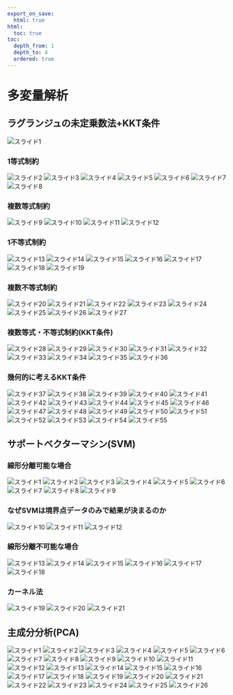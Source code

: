 ```yaml
---
export_on_save:
  html: true
html:
  toc: true
toc:
  depth_from: 1
  depth_to: 4
  ordered: true
---
```


# 多変量解析

## ラグランジュの未定乗数法+KKT条件

![スライド1](/source/assets/auto_pptx/多変量解析/ラグランジュの未定乗数法+KKT条件/スライド1.JPG)

### 1等式制約

![スライド2](/source/assets/auto_pptx/多変量解析/ラグランジュの未定乗数法+KKT条件/スライド2.JPG)
![スライド3](/source/assets/auto_pptx/多変量解析/ラグランジュの未定乗数法+KKT条件/スライド3.JPG)
![スライド4](/source/assets/auto_pptx/多変量解析/ラグランジュの未定乗数法+KKT条件/スライド4.JPG)
![スライド5](/source/assets/auto_pptx/多変量解析/ラグランジュの未定乗数法+KKT条件/スライド5.JPG)
![スライド6](/source/assets/auto_pptx/多変量解析/ラグランジュの未定乗数法+KKT条件/スライド6.JPG)
![スライド7](/source/assets/auto_pptx/多変量解析/ラグランジュの未定乗数法+KKT条件/スライド7.JPG)
![スライド8](/source/assets/auto_pptx/多変量解析/ラグランジュの未定乗数法+KKT条件/スライド8.JPG)

### 複数等式制約

![スライド9](/source/assets/auto_pptx/多変量解析/ラグランジュの未定乗数法+KKT条件/スライド9.JPG)
![スライド10](/source/assets/auto_pptx/多変量解析/ラグランジュの未定乗数法+KKT条件/スライド10.JPG)
![スライド11](/source/assets/auto_pptx/多変量解析/ラグランジュの未定乗数法+KKT条件/スライド11.JPG)
![スライド12](/source/assets/auto_pptx/多変量解析/ラグランジュの未定乗数法+KKT条件/スライド12.JPG)

### 1不等式制約

![スライド13](/source/assets/auto_pptx/多変量解析/ラグランジュの未定乗数法+KKT条件/スライド13.JPG)
![スライド14](/source/assets/auto_pptx/多変量解析/ラグランジュの未定乗数法+KKT条件/スライド14.JPG)
![スライド15](/source/assets/auto_pptx/多変量解析/ラグランジュの未定乗数法+KKT条件/スライド15.JPG)
![スライド16](/source/assets/auto_pptx/多変量解析/ラグランジュの未定乗数法+KKT条件/スライド16.JPG)
![スライド17](/source/assets/auto_pptx/多変量解析/ラグランジュの未定乗数法+KKT条件/スライド17.JPG)
![スライド18](/source/assets/auto_pptx/多変量解析/ラグランジュの未定乗数法+KKT条件/スライド18.JPG)
![スライド19](/source/assets/auto_pptx/多変量解析/ラグランジュの未定乗数法+KKT条件/スライド19.JPG)

### 複数不等式制約

![スライド20](/source/assets/auto_pptx/多変量解析/ラグランジュの未定乗数法+KKT条件/スライド20.JPG)
![スライド21](/source/assets/auto_pptx/多変量解析/ラグランジュの未定乗数法+KKT条件/スライド21.JPG)
![スライド22](/source/assets/auto_pptx/多変量解析/ラグランジュの未定乗数法+KKT条件/スライド22.JPG)
![スライド23](/source/assets/auto_pptx/多変量解析/ラグランジュの未定乗数法+KKT条件/スライド23.JPG)
![スライド24](/source/assets/auto_pptx/多変量解析/ラグランジュの未定乗数法+KKT条件/スライド24.JPG)
![スライド25](/source/assets/auto_pptx/多変量解析/ラグランジュの未定乗数法+KKT条件/スライド25.JPG)
![スライド26](/source/assets/auto_pptx/多変量解析/ラグランジュの未定乗数法+KKT条件/スライド26.JPG)
![スライド27](/source/assets/auto_pptx/多変量解析/ラグランジュの未定乗数法+KKT条件/スライド27.JPG)

### 複数等式・不等式制約(KKT条件)

![スライド28](/source/assets/auto_pptx/多変量解析/ラグランジュの未定乗数法+KKT条件/スライド28.JPG)
![スライド29](/source/assets/auto_pptx/多変量解析/ラグランジュの未定乗数法+KKT条件/スライド29.JPG)
![スライド30](/source/assets/auto_pptx/多変量解析/ラグランジュの未定乗数法+KKT条件/スライド30.JPG)
![スライド31](/source/assets/auto_pptx/多変量解析/ラグランジュの未定乗数法+KKT条件/スライド31.JPG)
![スライド32](/source/assets/auto_pptx/多変量解析/ラグランジュの未定乗数法+KKT条件/スライド32.JPG)
![スライド33](/source/assets/auto_pptx/多変量解析/ラグランジュの未定乗数法+KKT条件/スライド33.JPG)
![スライド34](/source/assets/auto_pptx/多変量解析/ラグランジュの未定乗数法+KKT条件/スライド34.JPG)
![スライド35](/source/assets/auto_pptx/多変量解析/ラグランジュの未定乗数法+KKT条件/スライド35.JPG)
![スライド36](/source/assets/auto_pptx/多変量解析/ラグランジュの未定乗数法+KKT条件/スライド36.JPG)

### 幾何的に考えるKKT条件

![スライド37](/source/assets/auto_pptx/多変量解析/ラグランジュの未定乗数法+KKT条件/スライド37.JPG)
![スライド38](/source/assets/auto_pptx/多変量解析/ラグランジュの未定乗数法+KKT条件/スライド38.JPG)
![スライド39](/source/assets/auto_pptx/多変量解析/ラグランジュの未定乗数法+KKT条件/スライド39.JPG)
![スライド40](/source/assets/auto_pptx/多変量解析/ラグランジュの未定乗数法+KKT条件/スライド40.JPG)
![スライド41](/source/assets/auto_pptx/多変量解析/ラグランジュの未定乗数法+KKT条件/スライド41.JPG)
![スライド42](/source/assets/auto_pptx/多変量解析/ラグランジュの未定乗数法+KKT条件/スライド42.JPG)
![スライド43](/source/assets/auto_pptx/多変量解析/ラグランジュの未定乗数法+KKT条件/スライド43.JPG)
![スライド44](/source/assets/auto_pptx/多変量解析/ラグランジュの未定乗数法+KKT条件/スライド44.JPG)
![スライド45](/source/assets/auto_pptx/多変量解析/ラグランジュの未定乗数法+KKT条件/スライド45.JPG)
![スライド46](/source/assets/auto_pptx/多変量解析/ラグランジュの未定乗数法+KKT条件/スライド46.JPG)
![スライド47](/source/assets/auto_pptx/多変量解析/ラグランジュの未定乗数法+KKT条件/スライド47.JPG)
![スライド48](/source/assets/auto_pptx/多変量解析/ラグランジュの未定乗数法+KKT条件/スライド48.JPG)
![スライド49](/source/assets/auto_pptx/多変量解析/ラグランジュの未定乗数法+KKT条件/スライド49.JPG)
![スライド50](/source/assets/auto_pptx/多変量解析/ラグランジュの未定乗数法+KKT条件/スライド50.JPG)
![スライド51](/source/assets/auto_pptx/多変量解析/ラグランジュの未定乗数法+KKT条件/スライド51.JPG)
![スライド52](/source/assets/auto_pptx/多変量解析/ラグランジュの未定乗数法+KKT条件/スライド52.JPG)
![スライド53](/source/assets/auto_pptx/多変量解析/ラグランジュの未定乗数法+KKT条件/スライド53.JPG)
![スライド54](/source/assets/auto_pptx/多変量解析/ラグランジュの未定乗数法+KKT条件/スライド54.JPG)
![スライド55](/source/assets/auto_pptx/多変量解析/ラグランジュの未定乗数法+KKT条件/スライド55.JPG)


## サポートベクターマシン(SVM)

### 線形分離可能な場合

![スライド1](/source/assets/auto_pptx/多変量解析/サポートベクターマシン(SVM)/スライド1.JPG)
![スライド2](/source/assets/auto_pptx/多変量解析/サポートベクターマシン(SVM)/スライド2.JPG)
![スライド3](/source/assets/auto_pptx/多変量解析/サポートベクターマシン(SVM)/スライド3.JPG)
![スライド4](/source/assets/auto_pptx/多変量解析/サポートベクターマシン(SVM)/スライド4.JPG)
![スライド5](/source/assets/auto_pptx/多変量解析/サポートベクターマシン(SVM)/スライド5.JPG)
![スライド6](/source/assets/auto_pptx/多変量解析/サポートベクターマシン(SVM)/スライド6.JPG)
![スライド7](/source/assets/auto_pptx/多変量解析/サポートベクターマシン(SVM)/スライド7.JPG)
![スライド8](/source/assets/auto_pptx/多変量解析/サポートベクターマシン(SVM)/スライド8.JPG)
![スライド9](/source/assets/auto_pptx/多変量解析/サポートベクターマシン(SVM)/スライド9.JPG)

### なぜSVMは境界点データのみで結果が決まるのか

![スライド10](/source/assets/auto_pptx/多変量解析/サポートベクターマシン(SVM)/スライド10.JPG)
![スライド11](/source/assets/auto_pptx/多変量解析/サポートベクターマシン(SVM)/スライド11.JPG)
![スライド12](/source/assets/auto_pptx/多変量解析/サポートベクターマシン(SVM)/スライド12.JPG)

### 線形分離不可能な場合

![スライド13](/source/assets/auto_pptx/多変量解析/サポートベクターマシン(SVM)/スライド13.JPG)
![スライド14](/source/assets/auto_pptx/多変量解析/サポートベクターマシン(SVM)/スライド14.JPG)
![スライド15](/source/assets/auto_pptx/多変量解析/サポートベクターマシン(SVM)/スライド15.JPG)
![スライド16](/source/assets/auto_pptx/多変量解析/サポートベクターマシン(SVM)/スライド16.JPG)
![スライド17](/source/assets/auto_pptx/多変量解析/サポートベクターマシン(SVM)/スライド17.JPG)
![スライド18](/source/assets/auto_pptx/多変量解析/サポートベクターマシン(SVM)/スライド18.JPG)

### カーネル法

![スライド19](/source/assets/auto_pptx/多変量解析/サポートベクターマシン(SVM)/スライド19.JPG)
![スライド20](/source/assets/auto_pptx/多変量解析/サポートベクターマシン(SVM)/スライド20.JPG)
![スライド21](/source/assets/auto_pptx/多変量解析/サポートベクターマシン(SVM)/スライド21.JPG)

## 主成分分析(PCA)

![スライド1](/source/assets/auto_pptx/多変量解析/主成分分析(PCA)/スライド1.JPG)
![スライド2](/source/assets/auto_pptx/多変量解析/主成分分析(PCA)/スライド2.JPG)
![スライド3](/source/assets/auto_pptx/多変量解析/主成分分析(PCA)/スライド3.JPG)
![スライド4](/source/assets/auto_pptx/多変量解析/主成分分析(PCA)/スライド4.JPG)
![スライド5](/source/assets/auto_pptx/多変量解析/主成分分析(PCA)/スライド5.JPG)
![スライド6](/source/assets/auto_pptx/多変量解析/主成分分析(PCA)/スライド6.JPG)
![スライド7](/source/assets/auto_pptx/多変量解析/主成分分析(PCA)/スライド7.JPG)
![スライド8](/source/assets/auto_pptx/多変量解析/主成分分析(PCA)/スライド8.JPG)
![スライド9](/source/assets/auto_pptx/多変量解析/主成分分析(PCA)/スライド9.JPG)
![スライド10](/source/assets/auto_pptx/多変量解析/主成分分析(PCA)/スライド10.JPG)
![スライド11](/source/assets/auto_pptx/多変量解析/主成分分析(PCA)/スライド11.JPG)
![スライド12](/source/assets/auto_pptx/多変量解析/主成分分析(PCA)/スライド12.JPG)
![スライド13](/source/assets/auto_pptx/多変量解析/主成分分析(PCA)/スライド13.JPG)
![スライド14](/source/assets/auto_pptx/多変量解析/主成分分析(PCA)/スライド14.JPG)
![スライド15](/source/assets/auto_pptx/多変量解析/主成分分析(PCA)/スライド15.JPG)
![スライド16](/source/assets/auto_pptx/多変量解析/主成分分析(PCA)/スライド16.JPG)
![スライド17](/source/assets/auto_pptx/多変量解析/主成分分析(PCA)/スライド17.JPG)
![スライド18](/source/assets/auto_pptx/多変量解析/主成分分析(PCA)/スライド18.JPG)
![スライド19](/source/assets/auto_pptx/多変量解析/主成分分析(PCA)/スライド19.JPG)
![スライド20](/source/assets/auto_pptx/多変量解析/主成分分析(PCA)/スライド20.JPG)
![スライド21](/source/assets/auto_pptx/多変量解析/主成分分析(PCA)/スライド21.JPG)
![スライド22](/source/assets/auto_pptx/多変量解析/主成分分析(PCA)/スライド22.JPG)
![スライド23](/source/assets/auto_pptx/多変量解析/主成分分析(PCA)/スライド23.JPG)
![スライド24](/source/assets/auto_pptx/多変量解析/主成分分析(PCA)/スライド24.JPG)
![スライド25](/source/assets/auto_pptx/多変量解析/主成分分析(PCA)/スライド25.JPG)
![スライド26](/source/assets/auto_pptx/多変量解析/主成分分析(PCA)/スライド26.JPG)
